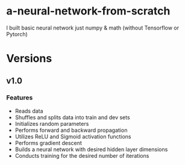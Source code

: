 # a-neural-network-from-scratch
I built basic neural network just numpy &amp; math (without Tensorflow or Pytorch)

# Versions

## v1.0

### Features
- Reads data
- Shuffles and splits data into train and dev sets
- Initializes random parameters
- Performs forward and backward propagation
- Utilizes ReLU and Sigmoid activation functions
- Performs gradient descent
- Builds a neural network with desired hidden layer dimensions
- Conducts training for the desired number of iterations

